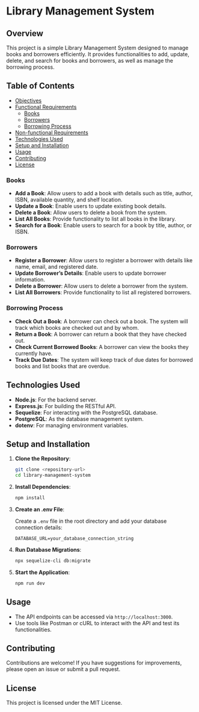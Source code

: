 # Library Management System

## Overview

This project is a simple Library Management System designed to manage books and borrowers efficiently. It provides functionalities to add, update, delete, and search for books and borrowers, as well as manage the borrowing process.

## Table of Contents

- [Objectives](#objectives)
- [Functional Requirements](#functional-requirements)
  - [Books](#books)
  - [Borrowers](#borrowers)
  - [Borrowing Process](#borrowing-process)
- [Non-functional Requirements](#non-functional-requirements)
- [Technologies Used](#technologies-used)
- [Setup and Installation](#setup-and-installation)
- [Usage](#usage)
- [Contributing](#contributing)
- [License](#license)

### Books

- **Add a Book**: Allow users to add a book with details such as title, author, ISBN, available quantity, and shelf location.
- **Update a Book**: Enable users to update existing book details.
- **Delete a Book**: Allow users to delete a book from the system.
- **List All Books**: Provide functionality to list all books in the library.
- **Search for a Book**: Enable users to search for a book by title, author, or ISBN.

### Borrowers

- **Register a Borrower**: Allow users to register a borrower with details like name, email, and registered date.
- **Update Borrower’s Details**: Enable users to update borrower information.
- **Delete a Borrower**: Allow users to delete a borrower from the system.
- **List All Borrowers**: Provide functionality to list all registered borrowers.

### Borrowing Process

- **Check Out a Book**: A borrower can check out a book. The system will track which books are checked out and by whom.
- **Return a Book**: A borrower can return a book that they have checked out.
- **Check Current Borrowed Books**: A borrower can view the books they currently have.
- **Track Due Dates**: The system will keep track of due dates for borrowed books and list books that are overdue.

## Technologies Used

- **Node.js**: For the backend server.
- **Express.js**: For building the RESTful API.
- **Sequelize**: For interacting with the PostgreSQL database.
- **PostgreSQL**: As the database management system.
- **dotenv**: For managing environment variables.

## Setup and Installation

1. **Clone the Repository**:

   ```bash
   git clone <repository-url>
   cd library-management-system
   ```

2. **Install Dependencies**:

   ```bash
   npm install
   ```

3. **Create an .env File**:

   Create a `.env` file in the root directory and add your database connection details:

   ```
   DATABASE_URL=your_database_connection_string
   ```

4. **Run Database Migrations**:

   ```bash
   npx sequelize-cli db:migrate
   ```

5. **Start the Application**:

   ```bash
   npm run dev
   ```

## Usage

- The API endpoints can be accessed via `http://localhost:3000`.
- Use tools like Postman or cURL to interact with the API and test its functionalities.

## Contributing

Contributions are welcome! If you have suggestions for improvements, please open an issue or submit a pull request.

## License

This project is licensed under the MIT License.

